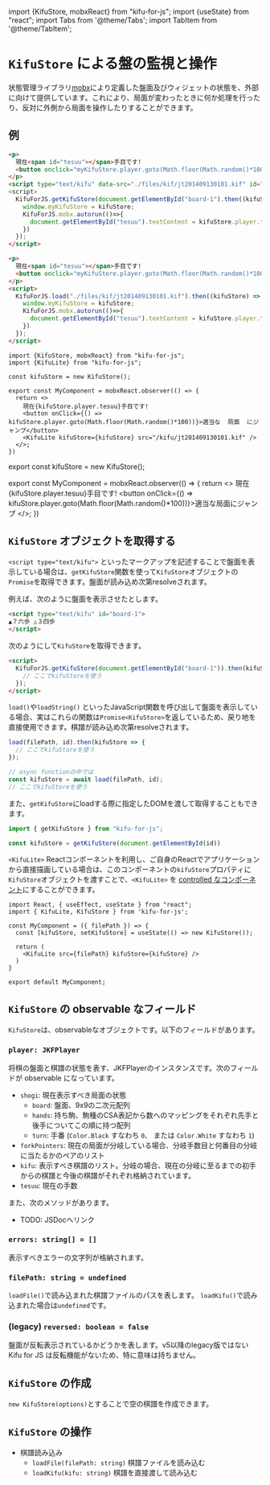 import {KifuStore, mobxReact} from "kifu-for-js";
import {useState} from "react";
import Tabs from '@theme/Tabs';
import TabItem from '@theme/TabItem';

# `KifuStore` による盤の監視と操作

状態管理ライブラリ[mobx](https://mobx.js.org)により定義した盤面及びウィジェットの状態を、外部に向けて提供しています。これにより、局面が変わったときに何か処理を行ったり、反対に外側から局面を操作したりすることができます。

## 例

<Tabs groupId="display-method">
  <TabItem value="markup" label="マークアップ方式" default>

```html
<p>
  現在<span id="tesuu"></span>手目です!
  <button onclick="myKifuStore.player.goto(Math.floor(Math.random()*100))">適当な局面にジャンプ</button>
</p>
<script type="text/kifu" data-src="./files/kif/jt201409130101.kif" id="board-1">
<script>
  KifuForJS.getKifuStore(document.getElementById("board-1").then((kifuStore) => {
    window.myKifuStore = kifuStore;
    KifuForJS.mobx.autorun(()=>{
      document.getElementById("tesuu").textContent = kifuStore.player.tesuu;
    })
  });
</script>
```

  </TabItem>
  <TabItem value="javascript" label="JavaScript関数方式">

```html
<p>
  現在<span id="tesuu"></span>手目です!
  <button onclick="myKifuStore.player.goto(Math.floor(Math.random()*100))">適当な局面にジャンプ</button>
</p>
<script>
  KifuForJS.load("./files/kif/jt201409130101.kif").then((kifuStore) => {
    window.myKifuStore = kifuStore;
    KifuForJS.mobx.autorun(()=>{
      document.getElementById("tesuu").textContent = kifuStore.player.tesuu;
    })
  });
</script>
```

  </TabItem>
  <TabItem value="react" label="Reactコンポーネント方式">

```tsx
import {KifuStore, mobxReact} from "kifu-for-js";
import {KifuLite} from "kifu-for-js";

const kifuStore = new KifuStore();

export const MyComponent = mobxReact.observer(() => {
  return <>
    現在{kifuStore.player.tesuu}手目です!
    <button onClick={() => kifuStore.player.goto(Math.floor(Math.random()*100))}>適当な  局面  にジャンプ</button>
    <KifuLite kifuStore={kifuStore} src="/kifu/jt201409130101.kif" />
  </>;
})
```

  </TabItem>
</Tabs>

export const kifuStore = new KifuStore();

export const MyComponent = mobxReact.observer(() => {
  return <>
    現在{kifuStore.player.tesuu}手目です!
    <button onClick={() => kifuStore.player.goto(Math.floor(Math.random()*100))}>適当な局面にジャンプ</button>
    <KifuLite kifuStore={kifuStore} src="/kifu/jt201409130101.kif" />
  </>;
})

<MyComponent />

## `KifuStore` オブジェクトを取得する

<Tabs groupId="display-method">
  <TabItem value="markup" label="マークアップ方式" default>

`<script type="text/kifu">` といったマークアップを記述することで盤面を表示している場合は、`getKifuStore`関数を使って`KifuStore`オブジェクトの`Promise`を取得できます。盤面が読み込め次第resolveされます。

例えば、次のように盤面を表示させたとします。

```html
<script type="text/kifu" id="board-1">
▲７六歩 △３四歩
</script>
```

次のようにして`KifuStore`を取得できます。

```html
<script>
  KifuForJS.getKifuStore(document.getElementById("board-1")).then(kifuStore => {
    // ここでkifuStoreを使う
  });
</script>
```

  </TabItem>
  <TabItem value="javascript" label="JavaScript関数方式">

`load()`や`loadString()` といったJavaScript関数を呼び出して盤面を表示している場合、実はこれらの関数は`Promise<KifuStore>`を返しているため、戻り地を直接使用できます。棋譜が読み込め次第resolveされます。

```ts
load(filePath, id).then(kifuStore => {
  // ここでkifuStoreを使う
});

// async functionの中では
const kifuStore = await load(filePath, id);
// ここでkifuStoreを使う
```

また、`getKifuStore`にloadする際に指定したDOMを渡して取得することもできます。

```ts
import { getKifuStore } from "kifu-for-js";

const kifuStore = getKifuStore(document.getElementById(id))
```

  </TabItem>
  <TabItem value="react" label="Reactコンポーネント方式">

`<KifuLite>` Reactコンポーネントを利用し、ご自身のReactでアプリケーションから直接描画している場合は、このコンポーネントの`kifuStore`プロパティに`KifuStore`オブジェクトを渡すことで、`<KifuLite>` を [controlled なコンポーネント](https://react.dev/learn/sharing-state-between-components#controlled-and-uncontrolled-components)にすることができます。

```tsx title="MyComponent.tsx"
import React, { useEffect, useState } from "react";
import { KifuLite, KifuStore } from 'kifu-for-js';

const MyComponent = ({ filePath }) => {
  const [kifuStore, setKifuStore] = useState(() => new KifuStore());
  
  return (
    <KifuLite src={filePath} kifuStore={kifuStore} />
  )
}

export default MyComponent;
```

  </TabItem>
</Tabs>

## `KifuStore` の observable なフィールド

`KifuStore`は、observableなオブジェクトです。以下のフィールドがあります。

### `player: JKFPlayer`

将棋の盤面と棋譜の状態を表す、JKFPlayerのインスタンスです。次のフィールドが observable になっています。

* `shogi`: 現在表示すべき局面の状態
    * `board`: 盤面、9x9の二次元配列
    * `hands`: 持ち駒、駒種のCSA表記から数へのマッピングをそれぞれ先手と後手についてこの順に持つ配列
    * `turn`: 手番 (`Color.Black` すなわち `0`、 または `Color.White` すなわち `1`)
* `forkPointers`: 現在の局面が分岐している場合、分岐手数目と何番目の分岐に当たるかのペアのリスト
* `kifu`: 表示すべき棋譜のリスト。分岐の場合、現在の分岐に至るまでの初手からの棋譜と今後の棋譜がそれぞれ格納されています。 <!-- TODO: 分岐の場合の説明を追加する -->
* `tesuu`: 現在の手数

また、次のメソッドがあります。

* TODO: JSDocへリンク

### `errors: string[] = []`

表示すべきエラーの文字列が格納されます。

### `filePath: string = undefined`

`loadFile()`で読み込まれた棋譜ファイルのパスを表します。 `loadKifu()`で読み込まれた場合は`undefined`です。

### (legacy) `reversed: boolean = false`

盤面が反転表示されているかどうかを表します。v5以降のlegacy版ではない Kifu for JS は反転機能がないため、特に意味は持ちません。

## `KifuStore` の作成

`new KifuStore(options)`とすることで空の棋譜を作成できます。

## `KifuStore` の操作

* 棋譜読み込み
  * `loadFile(filePath: string)` 棋譜ファイルを読み込む
  * `loadKifu(kifu: string)` 棋譜を直接渡して読み込む
